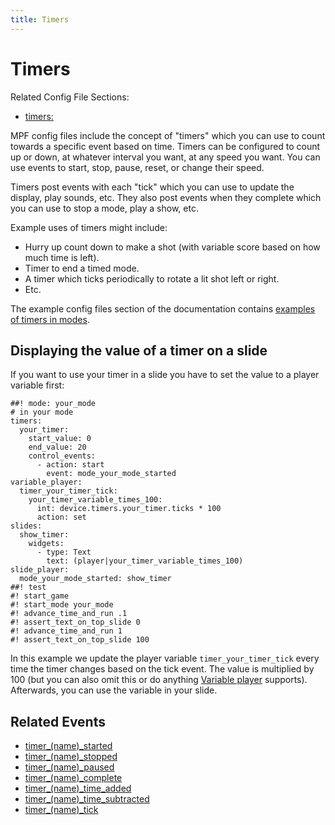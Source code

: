 ```yaml
---
title: Timers
---
```


# Timers


Related Config File Sections:

* [timers:](../config/timers.md)

MPF config files include the concept of "timers" which you can use to
count towards a specific event based on time. Timers can be configured
to count up or down, at whatever interval you want, at any speed you
want. You can use events to start, stop, pause, reset, or change their
speed.

Timers post events with each "tick" which you can use to update the
display, play sounds, etc. They also post events when they complete
which you can use to stop a mode, play a show, etc.

Example uses of timers might include:

* Hurry up count down to make a shot (with variable score based on how
    much time is left).
* Timer to end a timed mode.
* A timer which ticks periodically to rotate a lit shot left or right.
* Etc.

The example config files section of the documentation contains
[examples of timers in modes](../examples/index.md).

## Displaying the value of a timer on a slide

If you want to use your timer in a slide you have to set the value to a
player variable first:

``` mpf-mc-config
##! mode: your_mode
# in your mode
timers:
  your_timer:
    start_value: 0
    end_value: 20
    control_events:
      - action: start
        event: mode_your_mode_started
variable_player:
  timer_your_timer_tick:
    your_timer_variable_times_100:
      int: device.timers.your_timer.ticks * 100
      action: set
slides:
  show_timer:
    widgets:
      - type: Text
        text: (player|your_timer_variable_times_100)
slide_player:
  mode_your_mode_started: show_timer
##! test
#! start_game
#! start_mode your_mode
#! advance_time_and_run .1
#! assert_text_on_top_slide 0
#! advance_time_and_run 1
#! assert_text_on_top_slide 100
```

In this example we update the player variable `timer_your_timer_tick`
every time the timer changes based on the tick event. The value is
multiplied by 100 (but you can also omit this or do anything
[Variable player](../config_players/variable_player.md)
supports). Afterwards, you can use the variable in your slide.

## Related Events

* [timer_(name)_started](../events/timer_timer_started.md)
* [timer_(name)_stopped](../events/timer_timer_stopped.md)
* [timer_(name)_paused](../events/timer_timer_paused.md)
* [timer_(name)_complete](../events/timer_timer_complete.md)
* [timer_(name)_time_added](../events/timer_timer_time_added.md)
* [timer_(name)_time_subtracted](../events/timer_timer_time_subtracted.md)
* [timer_(name)_tick](../events/timer_timer_tick.md)
